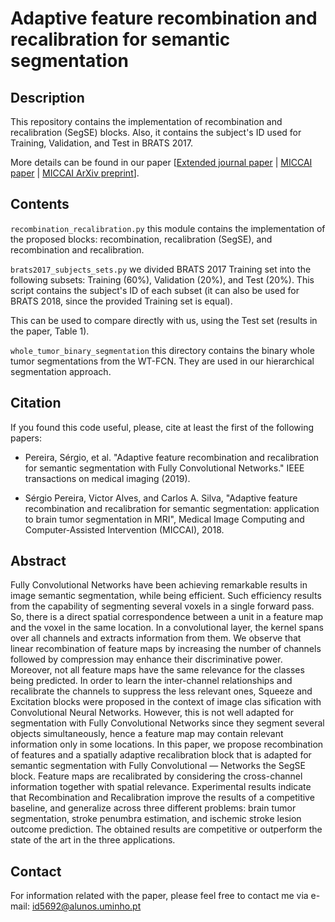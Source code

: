 # Adaptive feature recombination and recalibration for semantic segmentation

## Description

This repository contains the implementation of recombination and recalibration (SegSE) blocks. Also, it contains the subject's ID used for Training, Validation, and Test in BRATS 2017.

More details can be found in our paper [[Extended journal paper](https://ieeexplore.ieee.org/abstract/document/8718639) | [MICCAI paper](https://link.springer.com/chapter/10.1007/978-3-030-00931-1_81) | [MICCAI ArXiv preprint](https://arxiv.org/pdf/1806.02318.pdf)].


## Contents

```recombination_recalibration.py``` this module contains the implementation of the proposed blocks: recombination, recalibration (SegSE), and recombination and recalibration.

```brats2017_subjects_sets.py``` we divided BRATS 2017 Training set into the following subsets: Training (60%), Validation (20%), and Test (20%). This script contains the subject's ID of each subset (it can also be used for BRATS 2018, since the provided Training set is equal).

This can be used to compare directly with us, using the Test set (results in the paper, Table 1).

```whole_tumor_binary_segmentation``` this directory contains the binary whole tumor segmentations from the WT-FCN. They are used in our hierarchical segmentation approach. 


## Citation

If you found this code useful, please, cite at least the first of the following papers:

- Pereira, Sérgio, et al. "Adaptive feature recombination and recalibration for semantic segmentation with Fully Convolutional Networks." IEEE transactions on medical imaging (2019).

- Sérgio Pereira, Victor Alves, and Carlos A. Silva, "Adaptive feature recombination and recalibration for semantic segmentation: application to brain tumor segmentation in MRI", Medical Image Computing and Computer-Assisted Intervention (MICCAI), 2018.


## Abstract

Fully Convolutional Networks have been achieving remarkable results in image semantic segmentation, while being efficient. Such efficiency results from the capability of segmenting several voxels in a single forward pass. So, there is a direct spatial correspondence between a unit in a feature map and the voxel in the same location. In a convolutional layer, the kernel spans over all channels and extracts information from them. We observe that linear recombination of feature maps by increasing the number of channels followed by compression may enhance their discriminative power. Moreover, not all feature maps have the same relevance for the classes being predicted. In order to learn the inter-channel relationships and recalibrate the channels to suppress the less relevant ones, Squeeze and Excitation blocks were proposed in the context of image clas sification with Convolutional Neural Networks. However, this is not well adapted for segmentation with Fully Convolutional Networks since they segment several objects simultaneously, hence a feature map may contain relevant information only in some locations. In this paper, we propose recombination of features and a spatially adaptive recalibration block that is adapted for semantic segmentation with Fully Convolutional — Networks the SegSE block. Feature maps are recalibrated by considering the cross-channel information together with spatial relevance. Experimental results indicate that Recombination and Recalibration improve the results of a competitive baseline, and generalize across three different problems: brain tumor segmentation, stroke penumbra estimation, and ischemic stroke lesion outcome prediction. The obtained results are competitive or outperform the state of the art in the three applications.


## Contact
For information related with the paper, please feel free to contact me via e-mail: id5692@alunos.uminho.pt
